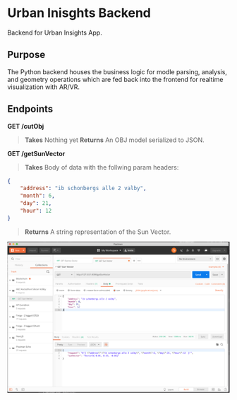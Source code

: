 # Urban Inisghts Backend

Backend for Urban Insights App.

## Purpose

The Python backend houses the business logic for modle parsing, analysis, and geometry operations which are fed back into the frontend for realtime visualization with AR/VR.

## Endpoints

**GET /cutObj**

> **Takes** Nothing yet
> **Returns** An OBJ model serialized to JSON.

**GET /getSunVector**

> **Takes** Body of data with the follwing param headers:
```json
{
    "address": "ib schonbergs alle 2 valby",
    "month": 6,
    "day": 21,
    "hour": 12
}
```
> **Returns** A string representation of the Sun Vector.

![api](assets/api.png)
